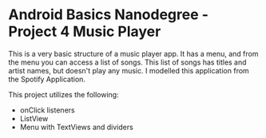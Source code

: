 # Android Basics Nanodegree - Project 4 Music Player

This is a very basic structure of a music player app.
It has a menu, and from the menu you can access a list of songs.
This list of songs has titles and artist names, but doesn't play any music.
I modelled this application from the Spotify Application.

This project utilizes the following:

* onClick listeners
* ListView
* Menu with TextViews and dividers
